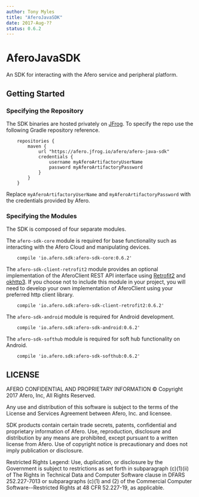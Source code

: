 ```yaml
---
author: Tony Myles
title: "AferoJavaSDK"
date: 2017-Aug-??
status: 0.6.2
---
```


# AferoJavaSDK

An SDK for interacting with the Afero service and peripheral platform.

## Getting Started
### Specifying the Repository

The SDK binaries are hosted privately on [JFrog](https://www.jfrog.com/artifactory/). To specify the repo use the following Gradle repository reference.

```Gradle
    repositories {
        maven {
            url "https://afero.jfrog.io/afero/afero-java-sdk"
            credentials {
                username myAferoArtifactoryUserName
                password myAferoArtifactoryPassword
            }
        }
    }
```

Replace `myAferoArtifactoryUserName` and `myAferoArtifactoryPassword` with the credentials provided by Afero.

### Specifying the Modules

The SDK is composed of four separate modules.

The `afero-sdk-core` module is required for base functionality such as interacting with the Afero Cloud and manipulating devices.
```Gradle
    compile 'io.afero.sdk:afero-sdk-core:0.6.2'
```

The `afero-sdk-client-retrofit2` module provides an optional implementation of the AferoClient REST API interface using [Retrofit2](http://square.github.io/retrofit/) and [okhttp3](http://square.github.io/okhttp/). If you choose not to include this module in your project, you will need to develop your own implementation of AferoClient using your preferred http client library.

```Gradle
    compile 'io.afero.sdk:afero-sdk-client-retrofit2:0.6.2'
```

The `afero-sdk-android` module is required for Android development.
```Gradle
    compile 'io.afero.sdk:afero-sdk-android:0.6.2'
```

The `afero-sdk-softhub` module is required for soft hub functionality on Android.
```Gradle
    compile 'io.afero.sdk:afero-sdk-softhub:0.6.2'
```

## LICENSE

  AFERO CONFIDENTIAL AND PROPRIETARY INFORMATION
  © Copyright 2017 Afero, Inc, All Rights Reserved.

  Any use and distribution of this software is subject to the terms
  of the License and Services Agreement between Afero, Inc. and licensee.

  SDK products contain certain trade secrets, patents, confidential and
  proprietary information of Afero.  Use, reproduction, disclosure
  and distribution by any means are prohibited, except pursuant to
  a written license from Afero. Use of copyright notice is
  precautionary and does not imply publication or disclosure.

  Restricted Rights Legend:
  Use, duplication, or disclosure by the Government is subject to
  restrictions as set forth in subparagraph (c)(1)(ii) of The
  Rights in Technical Data and Computer Software clause in DFARS
  252.227-7013 or subparagraphs (c)(1) and (2) of the Commercial
  Computer Software--Restricted Rights at 48 CFR 52.227-19, as
  applicable.


